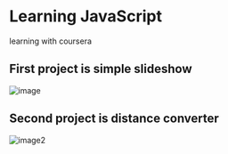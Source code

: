 # Learning JavaScript

learning with coursera

## First project is simple slideshow
![image](https://github.com/Jateq/js-basics/assets/90255719/020a0221-439a-4ed7-b3d3-53d6f753dd6c)

## Second project is distance converter


![image2](https://github.com/Jateq/js-basics/assets/90255719/a52033c4-c81a-4462-8e07-d86f374ea3cf)